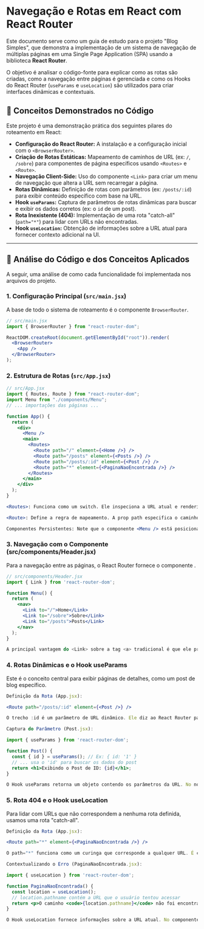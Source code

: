 # Navegação e Rotas em React com React Router

Este documento serve como um guia de estudo para o projeto "Blog Simples", que demonstra a implementação de um sistema de navegação de múltiplas páginas em uma Single Page Application (SPA) usando a biblioteca **React Router**.

O objetivo é analisar o código-fonte para explicar como as rotas são criadas, como a navegação entre páginas é gerenciada e como os Hooks do React Router (`useParams` e `useLocation`) são utilizados para criar interfaces dinâmicas e contextuais.

## 🎯 Conceitos Demonstrados no Código

Este projeto é uma demonstração prática dos seguintes pilares do roteamento em React:

- **Configuração do React Router:** A instalação e a configuração inicial com o `<BrowserRouter>`.
- **Criação de Rotas Estáticas:** Mapeamento de caminhos de URL (ex: `/`, `/sobre`) para componentes de página específicos usando `<Routes>` e `<Route>`.
- **Navegação Client-Side:** Uso do componente `<Link>` para criar um menu de navegação que altera a URL sem recarregar a página.
- **Rotas Dinâmicas:** Definição de rotas com parâmetros (ex: `/posts/:id`) para exibir conteúdo específico com base na URL.
- **Hook `useParams`:** Captura de parâmetros de rotas dinâmicas para buscar e exibir os dados corretos (ex: o `id` de um post).
- **Rota Inexistente (404):** Implementação de uma rota "catch-all" (`path="*"`) para lidar com URLs não encontradas.
- **Hook `useLocation`:** Obtenção de informações sobre a URL atual para fornecer contexto adicional na UI.

---

## 🔬 Análise do Código e dos Conceitos Aplicados

A seguir, uma análise de como cada funcionalidade foi implementada nos arquivos do projeto.

### 1. Configuração Principal (`src/main.jsx`)

A base de todo o sistema de roteamento é o componente `BrowserRouter`.

```jsx
// src/main.jsx
import { BrowserRouter } from "react-router-dom";

ReactDOM.createRoot(document.getElementById("root")).render(
  <BrowserRouter>
    <App />
  </BrowserRouter>
);
```

### 2. Estrutura de Rotas (`src/App.jsx`)

```jsx
// src/App.jsx
import { Routes, Route } from "react-router-dom";
import Menu from "./components/Menu";
// ... importações das páginas ...

function App() {
  return (
    <div>
      <Menu />
      <main>
        <Routes>
          <Route path="/" element={<Home />} />
          <Route path="/posts" element={<Posts />} />
          <Route path="/posts/:id" element={<Post />} />
          <Route path="*" element={<PaginaNaoEncontrada />} />
        </Routes>
      </main>
    </div>
  );
}

<Routes>: Funciona como um switch. Ele inspeciona a URL atual e renderiza o primeiro <Route> cujo path corresponde.

<Route>: Define a regra de mapeamento. A prop path especifica o caminho da URL, e a prop element especifica o componente React que deve ser renderizado para esse caminho.

Componentes Persistentes: Note que o componente <Menu /> está posicionado fora do <Routes>. Isso garante que o menu de navegação seja exibido em todas as páginas, pois ele não faz parte da lógica de troca de rotas.
```

### 3. Navegação com o Componente <Link> (src/components/Header.jsx)

Para a navegação entre as páginas, o React Router fornece o componente <Link>.

```jsx
// src/components/Header.jsx
import { Link } from 'react-router-dom';

function Menu() {
  return (
    <nav>
      <Link to="/">Home</Link>
      <Link to="/sobre">Sobre</Link>
      <Link to="/posts">Posts</Link>
    </nav>
  );
}

A principal vantagem do <Link> sobre a tag <a> tradicional é que ele previne o comportamento padrão do navegador de fazer uma requisição e recarregar a página inteira. Em vez disso, ele atualiza a URL programaticamente e permite que o <Routes> renderize o novo componente, mantendo a fluidez de uma SPA.
```

### 4. Rotas Dinâmicas e o Hook useParams

Este é o conceito central para exibir páginas de detalhes, como um post de blog específico.

```jsx
Definição da Rota (App.jsx):

<Route path="/posts/:id" element={<Post />} />

O trecho :id é um parâmetro de URL dinâmico. Ele diz ao React Router para corresponder a qualquer valor nesta posição (ex: /posts/1, /posts/2, etc.).

Captura do Parâmetro (Post.jsx):

import { useParams } from 'react-router-dom';

function Post() {
  const { id } = useParams(); // Ex: { id: '1' }
  // ... usa o 'id' para buscar os dados do post
  return <h1>Exibindo o Post de ID: {id}</h1>;
}

O Hook useParams retorna um objeto contendo os parâmetros da URL. No nosso caso, ele retorna { id: 'valor_da_url' }. Usamos esse id para encontrar o post correto em nossa base de dados (postsData.js) e exibir suas informações.

```

### 5. Rota 404 e o Hook useLocation

Para lidar com URLs que não correspondem a nenhuma rota definida, usamos uma rota "catch-all".

```jsx
Definição da Rota (App.jsx):

<Route path="*" element={<PaginaNaoEncontrada />} />

O path="*" funciona como um curinga que corresponde a qualquer URL. É crucial que esta rota seja a última dentro do <Routes>, pois as rotas são avaliadas na ordem em que são definidas.

Contextualizando o Erro (PaginaNaoEncontrada.jsx):

import { useLocation } from 'react-router-dom';

function PaginaNaoEncontrada() {
  const location = useLocation();
  // location.pathname contém a URL que o usuário tentou acessar
  return <p>O caminho <code>{location.pathname}</code> não foi encontrado.</p>;
}

O Hook useLocation fornece informações sobre a URL atual. No componente da página 404, nós o utilizamos para exibir uma mensagem de erro mais informativa para o usuário, mostrando qual caminho específico ele tentou acessar sem sucesso.
```
